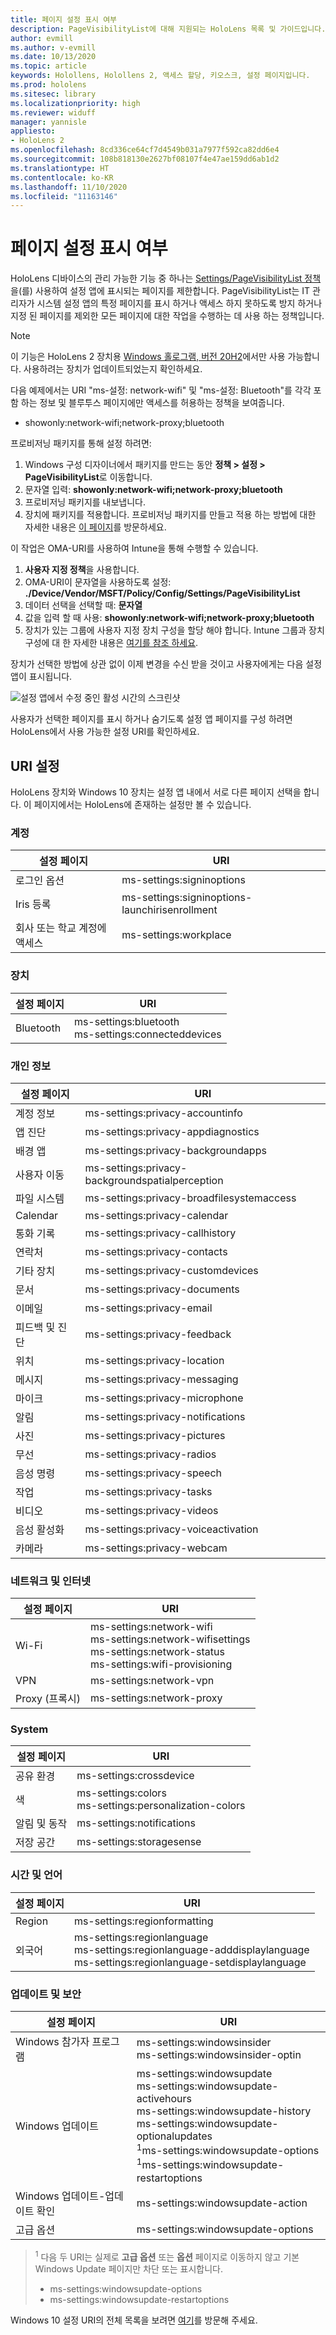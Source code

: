 ```yaml
---
title: 페이지 설정 표시 여부
description: PageVisibilityList에 대해 지원되는 HoloLens 목록 및 가이드입니다.
author: evmill
ms.author: v-evmill
ms.date: 10/13/2020
ms.topic: article
keywords: Holollens, Holollens 2, 액세스 할당, 키오스크, 설정 페이지입니다.
ms.prod: hololens
ms.sitesec: library
ms.localizationpriority: high
ms.reviewer: widuff
manager: yannisle
appliesto:
- HoloLens 2
ms.openlocfilehash: 8cd336ce64cf7d4549b031a7977f592ca82dd6e4
ms.sourcegitcommit: 108b818130e2627bf08107f4e47ae159dd6ab1d2
ms.translationtype: HT
ms.contentlocale: ko-KR
ms.lasthandoff: 11/10/2020
ms.locfileid: "11163146"
---
```

# 페이지 설정 표시 여부

HoloLens 디바이스의 관리 가능한 기능 중 하나는 [Settings/PageVisibilityList 정책](https://docs.microsoft.com/windows/client-management/mdm/policy-csp-settings#settings-pagevisibilitylist)을(를) 사용하여 설정 앱에 표시되는 페이지를 제한합니다. PageVisibilityList는 IT 관리자가 시스템 설정 앱의 특정 페이지를 표시 하거나 액세스 하지 못하도록 방지 하거나 지정 된 페이지를 제외한 모든 페이지에 대한 작업을 수행하는 데 사용 하는 정책입니다. 

> [!NOTE]
> 이 기능은 HoloLens 2 장치용 [Windows 홀로그램, 버전 20H2](hololens-release-notes.md#windows-holographic-version-20h2)에서만 사용 가능합니다. 사용하려는 장치가 업데이트되었는지 확인하세요.

다음 예제에서는 URI "ms-설정: network-wifi" 및 "ms-설정: Bluetooth"를 각각 포함 하는 정보 및 블루투스 페이지에만 액세스를 허용하는 정책을 보여줍니다.
- showonly:network-wifi;network-proxy;bluetooth

프로비저닝 패키지를 통해 설정 하려면: 
1. Windows 구성 디자이너에서 패키지를 만드는 동안 **정책 > 설정 > PageVisibilityList**로 이동합니다.
1. 문자열 입력: **showonly:network-wifi;network-proxy;bluetooth**
1. 프로비저닝 패키지를 내보냅니다.
1. 장치에 패키지를 적용합니다. 프로비저닝 패키지를 만들고 적용 하는 방법에 대한 자세한 내용은 [이 페이지](hololens-provisioning.md)를 방문하세요. 

이 작업은 OMA-URI를 사용하여 Intune을 통해 수행할 수 있습니다.
1. **사용자 지정 정책**을 사용합니다.
1. OMA-URI이 문자열을 사용하도록 설정: **./Device/Vendor/MSFT/Policy/Config/Settings/PageVisibilityList**
1. 데이터 선택을 선택할 때: **문자열**
1. 값을 입력 할 때 사용: **showonly:network-wifi;network-proxy;bluetooth**
1. 장치가 있는 그룹에 사용자 지정 장치 구성을 할당 해야 합니다.
Intune 그룹과 장치 구성에 대 한 자세한 내용은 [여기를 참조 하세요](hololens-mdm-configure.md).

장치가 선택한 방법에 상관 없이 이제 변경을 수신 받을 것이고 사용자에게는 다음 설정 앱이 표시됩니다. 

![설정 앱에서 수정 중인 활성 시간의 스크린샷](images/hololens-page-visibility-list.jpg)

사용자가 선택한 페이지를 표시 하거나 숨기도록 설정 앱 페이지를 구성 하려면 HoloLens에서 사용 가능한 설정 URI를 확인하세요. 

## URI 설정

HoloLens 장치와 Windows 10 장치는 설정 앱 내에서 서로 다른 페이지 선택을 합니다. 이 페이지에서는 HoloLens에 존재하는 설정만 볼 수 있습니다. 

### 계정
| 설정 페이지           | URI                                            |
|-------------------------|------------------------------------------------|
| 로그인 옵션         | ms-settings:signinoptions                      |
| Iris 등록       | ms-settings:signinoptions-launchirisenrollment |
| 회사 또는 학교 계정에 액세스 | ms-settings:workplace                          |

### 장치
| 설정 페이지 | URI                          |
|---------------|------------------------------|
| Bluetooth     | ms-settings:bluetooth <br> ms-settings:connecteddevices |

### 개인 정보
| 설정 페이지            | URI                                             |
|--------------------------|-------------------------------------------------|
| 계정 정보             | ms-settings:privacy-accountinfo                 |
| 앱 진단        | ms-settings:privacy-appdiagnostics              |
| 배경 앱        | ms-settings:privacy-backgroundapps              |
| 사용자 이동           | ms-settings:privacy-backgroundspatialperception |
| 파일 시스템              | ms-settings:privacy-broadfilesystemaccess       |
| Calendar                 | ms-settings:privacy-calendar                    |
| 통화 기록             | ms-settings:privacy-callhistory                 |
| 연락처                 | ms-settings:privacy-contacts                    |
| 기타 장치            | ms-settings:privacy-customdevices               |
| 문서                | ms-settings:privacy-documents                   |
| 이메일                    | ms-settings:privacy-email                       |
| 피드백 및 진단 | ms-settings:privacy-feedback                    |
| 위치                 | ms-settings:privacy-location                    |
| 메시지                | ms-settings:privacy-messaging                   |
| 마이크               | ms-settings:privacy-microphone                  |
| 알림            | ms-settings:privacy-notifications               |
| 사진                 | ms-settings:privacy-pictures                    |
| 무선                   | ms-settings:privacy-radios                      |
| 음성 명령                   | ms-settings:privacy-speech                      |
| 작업                    | ms-settings:privacy-tasks                       |
| 비디오                   | ms-settings:privacy-videos                      |
| 음성 활성화       | ms-settings:privacy-voiceactivation             |
| 카메라                   | ms-settings:privacy-webcam                      |

### 네트워크 및 인터넷
| 설정 페이지 | URI                              |
|---------------|----------------------------------|
| Wi-Fi  | ms-settings:network-wifi<br>ms-settings:network-wifisettings<br>ms-settings:network-status<br>ms-settings:wifi-provisioning    |
| VPN   | ms-settings:network-vpn          |
| Proxy (프록시) | ms-settings:network-proxy        |

### System
| 설정 페이지      | URI                                |
|--------------------|------------------------------------|
| 공유 환경 | ms-settings:crossdevice            |
| 색             | ms-settings:colors<br>ms-settings:personalization-colors |
| 알림 및 동작  | ms-settings:notifications          |
| 저장 공간            | ms-settings:storagesense           |

### 시간 및 언어
| 설정 페이지 | URI                                           |
|---------------|-----------------------------------------------|
| Region        | ms-settings:regionformatting                  |
| 외국어      | ms-settings:regionlanguage<br>ms-settings:regionlanguage-adddisplaylanguage<br>ms-settings:regionlanguage-setdisplaylanguage |

### 업데이트 및 보안
| 설정 페이지                         | URI                                       |
|---------------------------------------|-------------------------------------------|
| Windows 참가자 프로그램               | ms-settings:windowsinsider <br>ms-settings:windowsinsider-optin          |
| Windows 업데이트                        | ms-settings:windowsupdate<br> ms-settings:windowsupdate-activehours  <br> ms-settings:windowsupdate-history <br> ms-settings:windowsupdate-optionalupdates <br><sup>1</sup>ms-settings:windowsupdate-options<br><sup>1</sup>ms-settings:windowsupdate-restartoptions |
| Windows 업데이트-업데이트 확인 | ms-settings:windowsupdate-action          |
| 고급 옵션                    | ms-settings:windowsupdate-options         |

>  <sup>1</sup> 다음 두 URI는 실제로 **고급 옵션** 또는 **옵션** 페이지로 이동하지 않고 기본 Windows Update 페이지만 차단 또는 표시합니다. 
> - ms-settings:windowsupdate-options
> - ms-settings:windowsupdate-restartoptions 

Windows 10 설정 URI의 전체 목록을 보려면 [여기](https://docs.microsoft.com/windows/uwp/launch-resume/launch-settings-app#ms-settings-uri-scheme-reference)를 방문해 주세요. 

